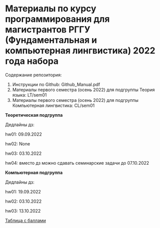 # Материалы по курсу программирования для магистрантов РГГУ (Фундаментальная и компьютерная лингвистика) 2022 года набора

Содержание репозитория:

1. Инструкции по Github: Github_Manual.pdf
2. Материалы первого семестра (осень 2022) для подгруппы Теория языка: LT/sem01
3. Материалы первого семестра (осень 2022) для подгруппы Компьютерная лингвистика: CL/sem01

**Теоретическая подгруппа**

Дедлайны дз:

hw01: 09.09.2022

hw02: None

hw03: 03.10.2022

hw04: вместо дз можно сдавать семинарские задачи до 07.10.2022

**Компьютерная подгруппа**

Дедлайны дз: 

hw01: 19.09.2022

hw02: 03.10.2022

hw03: 13.10.2022

[Таблица с баллами](https://docs.google.com/spreadsheets/d/1FotVIRBwCbvigkFsrpJCoVf_RX9PQy5T/edit?usp=sharing&ouid=101286824451590685803&rtpof=true&sd=true)
